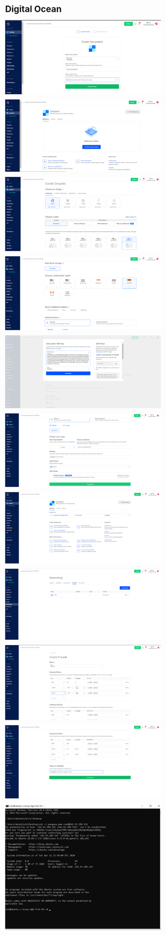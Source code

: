 # Digital Ocean

![](../../../.gitbook/assets/do1.png)

![](../../../.gitbook/assets/do2.png)

![](../../../.gitbook/assets/do3.1.png)

![](../../../.gitbook/assets/do3.2.png)

![](../../../.gitbook/assets/do3.3.png)

![](../../../.gitbook/assets/do3.4.png)

![](../../../.gitbook/assets/do4.png)

![](../../../.gitbook/assets/do5.png)

![](../../../.gitbook/assets/do5.1.png)

![](../../../.gitbook/assets/do5.2.png)

![](../../../.gitbook/assets/dossh.png)



